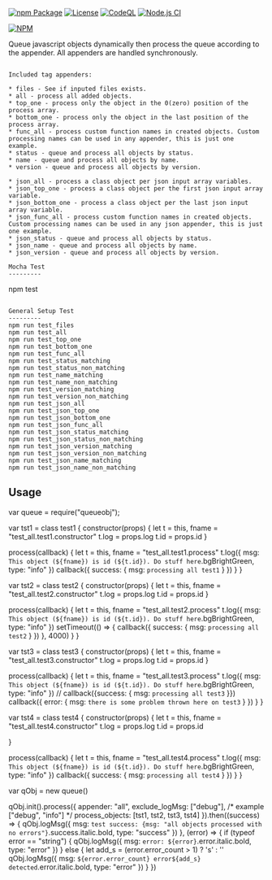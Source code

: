 [![npm Package](https://img.shields.io/npm/v/queueobj.svg)](https://www.npmjs.org/package/queueobj)
[![License](https://img.shields.io/npm/l/queueobj.svg)](https://github.com/jman717/queueobj/blob/master/LICENSE)
[![CodeQL](https://github.com/jman717/QueueObj/actions/workflows/github-actions.yml/badge.svg)](https://github.com/jman717/QueueObj/blob/main/.github/workflows/github-actions.yml)
[![Node.js CI](https://github.com/jman717/QueueObj/actions/workflows/node.js.yml/badge.svg)](https://github.com/jman717/QueueObj/actions/workflows/node.js.yml)

[![NPM](https://nodei.co/npm/queueobj.png?downloads=true&downloadRank=true&stars=true)](https://nodei.co/npm/queueobj/)

Queue javascript objects dynamically then process the queue according to the appender. All appenders are handled synchronously.

```

Included tag appenders:

* files - See if inputed files exists.
* all - process all added objects.
* top_one - process only the object in the 0(zero) position of the process array.
* bottom_one - process only the object in the last position of the process array.
* func_all - process custom function names in created objects. Custom processing names can be used in any appender, this is just one example.
* status - queue and process all objects by status.
* name - queue and process all objects by name.
* version - queue and process all objects by version.

* json_all - process a class object per json input array variables.
* json_top_one - process a class object per the first json input array variable.
* json_bottom_one - process a class object per the last json input array variable.
* json_func_all - process custom function names in created objects. Custom processing names can be used in any json appender, this is just one example.
* json_status - queue and process all objects by status.
* json_name - queue and process all objects by name.
* json_version - queue and process all objects by version.

Mocha Test
---------
```
npm test
```

General Setup Test
---------
npm run test_files  
npm run test_all   
npm run test_top_one   
npm run test_bottom_one   
npm run test_func_all   
npm run test_status_matching   
npm run test_status_non_matching   
npm run test_name_matching   
npm run test_name_non_matching   
npm run test_version_matching   
npm run test_version_non_matching   
npm run test_json_all   
npm run test_json_top_one   
npm run test_json_bottom_one   
npm run test_json_func_all   
npm run test_json_status_matching   
npm run test_json_status_non_matching   
npm run test_json_version_matching   
npm run test_json_version_non_matching   
npm run test_json_name_matching   
npm run test_json_name_non_matching   

```

Usage
---------

var queue = require("queueobj");

var tst1 = class test1 {
  constructor(props) {
    let t = this, fname = "test_all.test1.constructor"
    t.log = props.log
    t.id = props.id
  }

  process(callback) {
    let t = this, fname = "test_all.test1.process"
    t.log({ msg: `This object (${fname}) is id (${t.id}). Do stuff here`.bgBrightGreen, type: "info" })
    callback({ success: { msg: `processing all test1` } })
  }
}

var tst2 = class test2 {
  constructor(props) {
    let t = this, fname = "test_all.test2.constructor"
    t.log = props.log
    t.id = props.id
  }

  process(callback) {
    let t = this, fname = "test_all.test2.process"
    t.log({ msg: `This object (${fname}) is id (${t.id}). Do stuff here`.bgBrightGreen, type: "info" })
    setTimeout(() => {
      callback({ success: { msg: `processing all test2` } })
    }, 4000)
  }
}

var tst3 = class test3 {
  constructor(props) {
    let t = this, fname = "test_all.test3.constructor"
    t.log = props.log
    t.id = props.id
  }

  process(callback) {
    let t = this, fname = "test_all.test3.process"
    t.log({ msg: `This object (${fname}) is id (${t.id}). Do stuff here`.bgBrightGreen, type: "info" })
    // callback({success: { msg: `processing all test3` }})
    callback({ error: { msg: `there is some problem thrown here on test3` } })
  }
}

var tst4 = class test4 {
  constructor(props) {
    let t = this, fname = "test_all.test4.constructor"
    t.log = props.log
    t.id = props.id

  }

  process(callback) {
    let t = this, fname = "test_all.test4.process"
    t.log({ msg: `This object (${fname}) is id (${t.id}). Do stuff here`.bgBrightGreen, type: "info" })
    callback({ success: { msg: `processing all test4` } })
  }
}

var qObj = new queue()

qObj.init().process({
  appender: "all",
  exclude_logMsg: ["debug"],   /* example ["debug", "info"] */
  process_objects: [tst1, tst2, tst3, tst4]
}).then((success) => {
  qObj.logMsg({ msg: `test success: {msg: "all objects processed with no errors"}`.success.italic.bold, type: "success" })
}, (error) => {
  if (typeof error == "string") {
    qObj.logMsg({ msg: `error: ${error}`.error.italic.bold, type: "error" })
  } else {
    let add_s = (error.error_count > 1) ? 's' : ''
    qObj.logMsg({ msg: `${error.error_count} error${add_s} detected`.error.italic.bold, type: "error" })
  }
})

```

